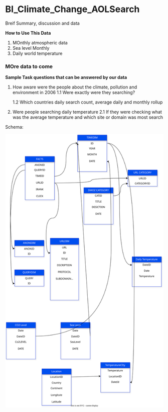 # BI_Climate_Change_AOLSearch
Breif Summary, discussion and data

**How to Use This Data**

1. MOnthly atmospheric data
2. Sea level Monthly
3. Daily world temperature

### MOre data to come

**Sample Task questions that can be answered by our data**

1. How aware were the people about the climate, pollution and environment in 2006
   1.1 Were exactly were they searching?
   
   1.2 Which countries daily search count, average daily and monthly rollup

3. Were people searching daily temperature
   2.1 If they were checking what was the average temperature and which site or domain was most search
   

Schema:

![Sample Schem](https://github.com/jaikushwaha7/BI_Climate_Change_AOLSearch/blob/main/BI_Schema2.drawio.svg)
